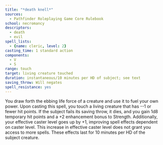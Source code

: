 ```yaml
---
title: "*death knell*"
sources:
  - Pathfinder Roleplaying Game Core Rulebook
school: necromancy
descriptors:
  - death
  - evil
spell_lists:
  - {name: cleric, level: 2}
casting_time: 1 standard action
components:
  - V
  - S
range: touch
target: living creature touched
duration: instantaneous/10 minutes per HD of subject; see text
saving_throw: Will negates
spell_resistance: yes
---
```


You draw forth the ebbing life force of a creature and use it to fuel your own power. Upon casting this spell, you touch a living creature that has --1 or fewer hit points. If the subject fails its saving throw, it dies, and you gain 1d8 temporary hit points and a +2 enhancement bonus to Strength. Additionally, your effective caster level goes up by +1, improving spell effects dependent on caster level. This increase in effective caster level does not grant you access to more spells. These effects last for 10 minutes per HD of the subject creature.

